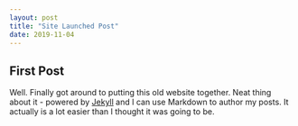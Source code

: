 ```yaml
---
layout: post
title: "Site Launched Post"
date: 2019-11-04
---
```


## First Post

Well. Finally got around to putting this old website together. Neat thing about it - powered by
 [Jekyll](http://jekyllrb.com) and I can use Markdown to author my posts. It actually is a lot easier than I thought it was going to be.
<!--more-->